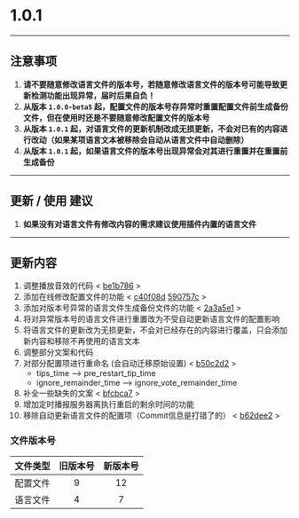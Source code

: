 # **1.0.1**
---
## **注意事项**
1. **请不要随意修改语言文件的版本号，若随意修改语言文件的版本号可能导致更新检测功能出现异常，届时后果自负！**
2. **从版本 `1.0.0-beta5` 起，配置文件的版本号存异常时重置配置文件前生成备份文件，但在使用时还是不要随意修改配置文件的版本号**
3. **从版本 `1.0.1` 起，对语言文件的更新机制改成无损更新，不会对已有的内容进行改动（如果某项语言文本被移除会自动从语言文件中自动删除）**
4. **从版本 `1.0.1` 起，如果语言文件的版本号出现异常会对其进行重置并在重置前生成备份**
---
## **更新 / 使用 建议**
1. **如果没有对语言文件有修改内容的需求建议使用插件内置的语言文件**
---
## **更新内容**
1. 调整播放音效的代码 < [be1b786](https://github.com/stevei5mc/AutoRestart/commit/be1b7863067cef689dd45fa2c07addb07a837232) >
2. 添加在线修改配置文件的功能 < [c40f08d](https://github.com/stevei5mc/AutoRestart/commit/c40f08d42b15a075a67a1adad934dd98c92530bc) [590757c](https://github.com/stevei5mc/AutoRestart/commit/590757cd75483d11f66c8fa1fcaaca7914d67a33) >
3. 添加对版本号异常的语言文件生成备份文件的功能 < [2a3a5e1](https://github.com/stevei5mc/AutoRestart/commit/2a3a5e1541e9d4b6d73be2f8356ca8b081d2fc93) >
4. 将对异常版本号的语言文件进行重置改为不受自动更新语言文件的配置影响
5. 将语言文件的更新改为无损更新，不会对已经存在的内容进行覆盖，只会添加新内容和移除不再使用的语言文本
6. 调整部分文案和代码
7. 对部分配置项进行重命名 (会自动迁移原始设置) < [b50c2d2](https://github.com/stevei5mc/AutoRestart/commit/b50c2d2c9cfe0139846310efc940feceef7f1b11) >
   - tips_time --> pre_restart_tip_time
   - ignore_remainder_time --> ignore_vote_remainder_time
8. 补全一些缺失的文案 < [bfcbca7](https://github.com/stevei5mc/AutoRestart/commit/bfcbca726a8268fe5266f102cc6d0ccc9e3a8866) >
9. 增加定时播报服务器离执行重启的剩余时间的功能
10. 移除自动更新语言文件的配置项（Commit信息是打错了的） < [b62dee2](https://github.com/stevei5mc/AutoRestart/commit/b62dee2163b083f72f8181fb9dc3d1f3deb7db39) >

### **文件版本号**
|文件类型|旧版本号|新版本号|
|:-:|:-:|:-:|
|配置文件|9|12|
|语言文件|4|7|